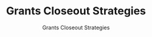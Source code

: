 ---
layout: resources-landing
title: "Grants Closeout Strategies"
subtitle: "Grants Closeout Strategies"
doc-link: ../assets/files/Controller-Alert-Grants-Closeout-7.24.12.pdf
filters: federal-financial-assistance controller-alert omb 2012 archived
fiscal_year: 2012
---